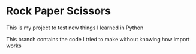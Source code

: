 # Rock Paper Scissors
 
This is my project to test new things I learned in Python

This branch contains the code I tried to make without knowing how import works
